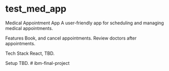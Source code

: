 # test_med_app
Medical Appointment App
A user-friendly app for scheduling and managing medical appointments.

Features
Book, and cancel appointments.
Review doctors after appointments.

Tech Stack
React, TBD.

Setup
TBD.
#   i b m - f i n a l - p r o j e c t  
 